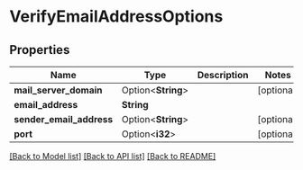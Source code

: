 # VerifyEmailAddressOptions

## Properties

Name | Type | Description | Notes
------------ | ------------- | ------------- | -------------
**mail_server_domain** | Option<**String**> |  | [optional]
**email_address** | **String** |  | 
**sender_email_address** | Option<**String**> |  | [optional]
**port** | Option<**i32**> |  | [optional]

[[Back to Model list]](../README.md#documentation-for-models) [[Back to API list]](../README.md#documentation-for-api-endpoints) [[Back to README]](../README.md)



